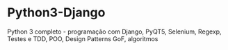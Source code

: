 # Python3-Django
Python 3 completo - programação com Django, PyQT5, Selenium, Regexp, Testes e TDD, POO, Design Patterns GoF, algoritmos
